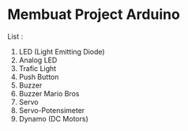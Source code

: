 # Membuat Project Arduino

List :
1. LED (Light Emitting Diode)
2. Analog LED
3. Trafic Light
4. Push Button
5. Buzzer
6. Buzzer Mario Bros
7. Servo 
8. Servo-Potensimeter
9. Dynamo (DC Motors)
